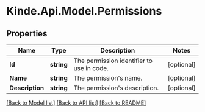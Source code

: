# Kinde.Api.Model.Permissions

## Properties

Name | Type | Description | Notes
------------ | ------------- | ------------- | -------------
**Id** | **string** | The permission identifier to use in code. | [optional] 
**Name** | **string** | The permission&#39;s name. | [optional] 
**Description** | **string** | The permission&#39;s description. | [optional] 

[[Back to Model list]](../README.md#documentation-for-models) [[Back to API list]](../README.md#documentation-for-api-endpoints) [[Back to README]](../README.md)

